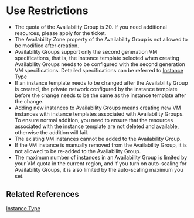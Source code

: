 # Use Restrictions

* The quota of the Availability Group is 20. If you need additional resources, please apply for the ticket.
* The Availability Zone property of the Availability Group is not allowed to be modified after creation.
* Availability Groups support only the second generation VM specifications, that is, the instance template selected when creating Availability Groups needs to be configured with the second generation VM specifications. Detailed specifications can be referred to [Instance Type](../../Virtual-Machine/Introduction/Instance-Type-Family.md)
* If an instance template needs to be changed after the Availability Group is created, the private network configured by the instance template before the change needs to be the same as the instance template after the change.
* Adding new instances to Availability Groups means creating new VM instances with instance templates associated with Availability Groups. To ensure normal addition, you need to ensure that the resources associated with the instance template are not deleted and available, otherwise the addition will fail.
* The existing VM instances cannot be added to the Availability Group.
* If the VM instance is manually removed from the Availability Group, it is not allowed to be re-added to the Availability Group.
* The maximum number of instances in an Availability Group is limited by your VM quota in the current region, and if you turn on auto-scaling for Availability Groups, it is also limited by the auto-scaling maximum you set.

## Related References

[Instance Type](../../Virtual-Machine/Introduction/Instance-Type-Family.md)